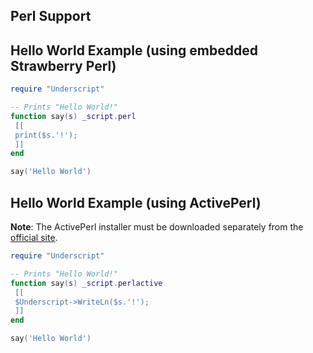 ## Perl Support

## Hello World Example (using embedded Strawberry Perl)

```lua
require "Underscript"

-- Prints "Hello World!"
function say(s) _script.perl
 [[
 print($s.'!');
 ]]
end

say('Hello World')
```

## Hello World Example (using ActivePerl)

**Note**: The ActivePerl installer must be downloaded separately from the [official site](http://www.activestate.com/activeperl).

```lua
require "Underscript"

-- Prints "Hello World!"
function say(s) _script.perlactive
 [[
 $Underscript->WriteLn($s.'!');
 ]]
end

say('Hello World')
```

